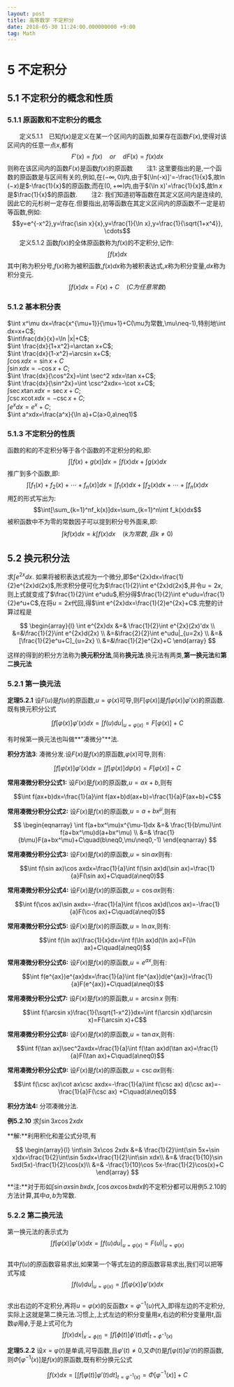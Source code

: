 ```yaml
---
layout: post
title: 高等数学 不定积分
date: 2018-05-30 11:24:00.000000000 +9:00
tag: Math
---
```

# 5 不定积分 
## 5.1 不定积分的概念和性质 
### 5.1.1 原函数和不定积分的概念

  定义5.1.1 已知$f(x)$是定义在某一个区间内的函数,如果存在函数$F(x)$,使得对该区间内的任意一点$x$,都有 
$$F'(x)=f(x)\quad or\quad dF(x)=f(x)dx$$ 
则称在该区间内的函数$F(x)$是函数$f(x)$的原函数 
  注1: 这里要指出的是,一个函数的原函数是与区间有关的,例如,在$(-\infty,0)$内,由于$[\ln(-x)]'=-\frac{1}{x}$,故$\ln(-x)$是$-\frac{1}{x}$的原函数;而在$(0,+\infty)$内,由于$(\ln x)'=\frac{1}{x}$,故$\ln x$是$\frac{1}{x}$的原函数. 
  注2: 我们知道初等函数在其定义区间内是连续的,因此它的元杉树一定存在.但要指出,初等函数在其定义区间内的原函数不一定是初等函数,例如: 
$$y=e^{-x^2},y=\frac{\sin x}{x},y=\frac{1}{\ln x},y=\frac{1}{\sqrt{1+x^4}}, \cdots$$ 
  定义5.1.2 函数$f(x)$的全体原函数称为$f(x)$的不定积分,记作: 
$$\int f(x)dx$$ 
其中$\int$称为积分号,$f(x)$称为被积函数,$f(x)dx$称为被积表达式,$x$称为积分变量,$dx$称为积分变元. 
$$\int f(x)dx=F(x)+C\quad(C为任意常数)\tag{5.1.1}$$ 
### 5.1.2 基本积分表

$\int x^\mu dx=\frac{x^{\mu+1}}{\mu+1}+C(\mu为常数,\mu\neq-1),特别地\int dx=x+C$;   
$\int\frac{dx}{x}=\ln |x|+C$;   
$\int \frac{dx}{1+x^2}=\arctan x+C$;   
$\int \frac{dx}{1-x^2}=\arcsin x+C$;   
$\int \cos xdx=\sin x+C$   
$\int \sin xdx=-\cos x+C$;   
$\int \frac{dx}{\cos^2x}=\int \sec^2 xdx=\tan x+C$;   
$\int \frac{dx}{\sin^2x}=\int \csc^2xdx=-\cot x+C$;   
$\int \sec x\tan xdx=\sec x+C$;   
$\int \csc x \cot x dx=-\csc x+C$;   
$\int e^xdx=e^x+C$;   
$\int a^xdx=\frac{a^x}{\ln a}+C(a>0,a\neq1)$   
### 5.1.3 不定积分的性质

函数的和的不定积分等于各个函数的不定积分的和,即: 
$$\int [f(x) + g(x)]dx=\int f(x)dx+\int g(x)dx$$ 
推广到多个函数,即: 
$$\int[f_1(x)+f_2(x)+\cdots+f_n(x)]dx=\int f_1(x)dx + \int f_2(x)dx+\cdots+\int f_n(x)dx$$ 
用$\sum$的形式写出为: 
$$\int[\sum_{k=1}^nf_k(x)]dx=\sum_{k=1}^n\int f_k(x)dx$$ 
被积函数中不为零的常数因子可以提到积分号外面来,即: 
$$\int kf(x)dx=k\int f(x)dx\quad(k为常数,且k\neq0)\tag{5.1.3}$$



## 5.2 换元积分法

求$\int e^{2x}dx$. 如果将被积表达式视为一个微分,即$e^{2x}dx=\frac{1}{2}e^{2x}d(2x)$,所求积分便可化为$\frac{1}{2}\int e^{2x}d(2x)$,并令$u=2x$,则上式就变成了$\frac{1}{2}\int e^udu$,积分得$\frac{1}{2}\int e^udu=\frac{1}{2}e^u+C$,在将$u=2x$代回,得$\int e^{2x}dx=\frac{1}{2}e^{2x}+C$.完整的计算过程是  

$$
\begin{array}{l}
\int e^{2x}dx &=& \frac{1}{2}\int e^{2x}(2x)'dx \\
                    &=&\frac{1}{2}\int e^{2x}d(2x) \\
                    &=&\frac{2}{2}\int e^udu|_{u=2x} \\
                    &=&[\frac{1}{2}e^u+C]_{u=2x} \\
                    &=&\frac{1}{2}e^{2x}+C
\end{array}
$$  

这样的得到的积分方法称为**换元积分法**,简称**换元法**.换元法有两类,**第一换元法**和**第二换元法**  

### 5.2.1 第一换元法

**定理5.2.1** 设$F(u)$是$f(u)$的原函数,$u=\varphi(x)$可导,则$F[\varphi(x)]$是$f[\varphi(x)]\varphi '(x)$的原函数.既有换元积分公式  

$$\int f[\varphi(x)]\varphi '(x)dx=\int f(u)du |_{u=\varphi(x)}=F[\varphi(x)]+C \tag{5.2.1}$$

有时候第一换元法也叫做**"凑微分"**法.  

**积分方法3**: 凑微分发.设$F(x)$是$f(x)$的原函数,$\varphi(x)$可导,则有:  

$$\int f[\varphi(x)]\varphi '(x)dx=\int f[\varphi(x)]d\varphi(x)=F[\varphi(x)]+C$$  

**常用凑微分积分公式1:** 设$F(x)$是$f(x)$的原函数,$u=ax+b$,则有  

$$\int f(ax+b)dx=\frac{1}{a}\int f(ax+b)d(ax+b)=\frac{1}{a}F(ax+b)+C$$  

**常用凑微分积分公式2:** 设$F(x)$是$f(x)$的原函数,$u=a+bx^\mu$,则有  

$$
\begin{eqnarray}
\int f(a+bx^\mu)x^{\mu-1}dx &=& \frac{1}{b\mu}\int f(a+bx^\mu)d(a+bx^\mu) \\
                                             &=& \frac{1}{b\mu}F(a+bx^\mu)+C\quad(b\neq0,\mu\neq0,-1)
\end{eqnarray}
$$  

**常用凑微分积分公式3:** 设$F(x)$是$f(x)$的原函数,$u=\sin ax$则有:  

$$\int f(\sin ax)\cos axdx=\frac{1}{a}\int f(\sin ax)d(\sin ax)=\frac{1}{a}F(\sin ax)+C\quad(a\neq0)$$  

**常用凑微分积分公式4:** 设$F(x)$是$f(x)$的原函数,$u=\cos ax$则有:  

$$\int f(\cos ax)\sin axdx=-\frac{1}{a}\int f(\cos ax)d(\cos ax)=-\frac{1}{a}F(\cos ax)+C\quad(a\neq0)$$  

**常用凑微分积分公式5:** 设$F(x)$是$f(x)$的原函数,$u=\ln ax$,则有:  

$$\int f(\ln ax)\frac{1}{x}dx=\int f(\ln ax)d(\ln ax)=F(\ln ax)+C\quad(a\neq0)$$  

**常用凑微分积分公式6:** 设$F(x)$是$f(x)$的原函数,$u=e^{ax}$,则有:  

$$\int f(e^{ax})e^{ax}dx=\frac{1}{a}\int f(e^{ax})d(e^{ax})=\frac{1}{a}F(e^{ax})+C\quad(a\neq0)$$  

**常用凑微分积分公式7:** 设$F(x)$是$f(x)$的原函数,$u=\arcsin x$ 则有:  

$$\int f(\arcsin x)\frac{1}{\sqrt{1-x^2}}dx=\int f(\arcsin x)d(\arcsin x)=F(\arcsin x)+C$$  

**常用凑微分积分公式8:** 设$F(x)$是$f(x)$的原函数,$u=\tan ax$,则有:  

$$\int f(\tan ax)\sec^2axdx=\frac{1}{a}\int f(\tan ax)d(\tan ax)=\frac{1}{a}F(\tan ax)+C\quad(a\neq0)$$  

**常用凑微分积分公式9:** 设$F(x)$是$f(x)$的原函数,$u=\csc ax$则有:  

$$\int f(\csc ax)\cot ax\csc axdx=-\frac{1}{a}\int f(\csc ax) d(\csc ax)=-\frac{1}{a}F(\csc ax) +C\quad(a\neq0)$$  

  

**积分方法4:** 分项凑微分法.  

**例5.2.10** 求$\int\sin 3x\cos 2xdx$  

**解:**利用积化和差公式分项,有  

$$
\begin{array}{l}
\int\sin 3x\cos 2xdx &=& \frac{1}{2}\int(\sin 5x+\sin x)dx=\frac{1}{2}\int\sin 5xdx+\frac{1}{2}\int\sin xdx\\
                                &=& \frac{1}{10}\sin 5xd(5x)-\frac{1}{2}\cos(x)\\
                                &=& -\frac{1}{10}\cos 5x-\frac{1}{2}\cos(x)+C
\end{array}
$$  

**注:**对于形如$\int\sin ax\sin bxdx,\int\cos ax\cos bxdx$的不定积分都可以用例5.2.10的方法计算,其中$a,b$为常数.  



### 5.2.2 第二换元法

第一换元法的表示式为  
$$\int f[\varphi(x)]\varphi'(x)dx=\int f(u)du|_{u=\varphi(x)}=F(u)|_{u=\varphi(x)}$$  
其中$f(u)$的原函数容易求出,如果第一个等式左边的原函数容易求出,我们可以把等式写成  
$$\int f(u)du|_{u=\varphi(x)}=\int f[\varphi(x)]\varphi'(x)dx$$  
求出右边的不定积分,再将$u=\varphi(x)$的反函数$x=\varphi^{-1}(u)$代入,即得左边的不定积分,实际上这就是第二换元法.习惯上,上式左边的积分变量用$x$,右边的积分变量用$t$,函数$\varphi$用$\phi$,于是上式可化为  
$$\int f(x)dx |_{x=\phi(t)}=\int f[\phi(t)]\phi'(t)dt|_{t=\phi^{-1}(x)}$$  

**定理5.2.2** 设$x=\varphi(t)$是单调,可导函数,且$\varphi '(t)\neq0$,又$\Phi(t)$是$f[\varphi(t)]\varphi '(t)$的原函数,则$\Phi[\varphi^{-1}(x)]$是$f(x)$的原函数,既有积分换元公式  

$$\int f(x)dx=[\int f[\varphi(t)]\varphi'(t)dt]_{t=\varphi^{-1}(x)}=\Phi[\varphi^{-1}(x)]+C\tag{5.2.2}$$
